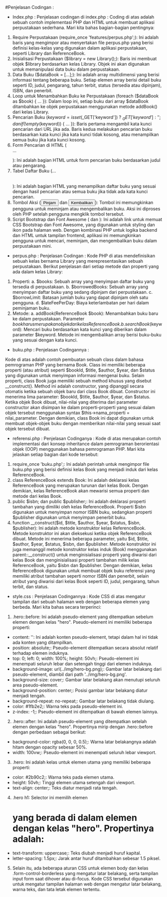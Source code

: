 #Penjelasan Codingan :

- Index.php :
Penjelasan codingan di index.php :
Coding di atas adalah sebuah contoh implementasi PHP dan HTML untuk membuat aplikasi perpustakaan sederhana. Mari kita bahas bagian-bagian pentingnya:

1. Require Perpustakaan (require_once 'features/perpus.php';): Ini adalah baris yang mengimpor atau menyertakan file perpus.php yang berisi definisi kelas-kelas yang digunakan dalam aplikasi perpustakaan, seperti Library dan ReferenceBook.
2. Inisialisasi Perpustakaan ($library = new Library();): Baris ini membuat objek $library berdasarkan kelas Library. Objek ini akan digunakan untuk memanipulasi data buku dalam perpustakaan.
3. Data Buku ($dataBook = [...];): Ini adalah array multidimensi yang berisi informasi tentang beberapa buku. Setiap elemen array berisi detail buku seperti ID, judul, pengarang, tahun terbit, status (tersedia atau dipinjam), ISBN, dan penerbit.
4. Loop untuk Menambahkan Buku ke Perpustakaan (foreach ($dataBook as $book) { ... }): Dalam loop ini, setiap buku dari array $dataBook ditambahkan ke objek perpustakaan menggunakan metode addBook() dari kelas Library.
5. Pencarian Buku ($keyword = isset($_GET['keyword']) ? $_GET['keyword'] : ''; dan if (!empty($keyword)) { ... }): Baris pertama mengambil kata kunci pencarian dari URL jika ada. Baris kedua melakukan pencarian buku berdasarkan kata kunci jika kata kunci tidak kosong, atau menampilkan semua buku jika kata kunci kosong.
6. Form Pencarian di HTML (<form class="card card-sm">...</form>): Ini adalah bagian HTML untuk form pencarian buku berdasarkan judul atau pengarang.
7. Tabel Daftar Buku (<table class="table table-hover">...</table>): Ini adalah bagian HTML yang menampilkan daftar buku yang sesuai dengan hasil pencarian atau semua buku jika tidak ada kata kunci pencarian.
8. Tombol Aksi (<button type="submit" name="borrow" class="btn btn-outline-success">Pinjam</button> dan <button type="submit" name="return" class="btn btn-outline-success">Kembalikan</button>): Tombol ini memungkinkan pengguna untuk meminjam atau mengembalikan buku. Aksi ini diproses oleh PHP setelah pengguna mengklik tombol tersebut.
9. Script Bootstrap dan Font Awesome (<link rel="stylesheet" href="https://cdn.jsdelivr.net/npm/bootstrap@5.0.2/dist/css/bootstrap.min.css"> dan <link rel="stylesheet" href="https://use.fontawesome.com/releases/v5.1.0/css/all.css">): Ini adalah link untuk memuat CSS Bootstrap dan Font Awesome, yang digunakan untuk styling dan ikon pada halaman web.
Dengan kombinasi PHP untuk logika backend dan HTML untuk tampilan frontend, aplikasi ini memungkinkan pengguna untuk mencari, meminjam, dan mengembalikan buku dalam perpustakaan mini.

- perpus.php :
Penjelasan Codingan :
Kode PHP di atas mendefinisikan sebuah kelas bernama Library yang merepresentasikan sebuah perpustakaan. Berikut penjelasan dari setiap metode dan properti yang ada dalam kelas Library:

1. Properti:
a. $books: Sebuah array yang menyimpan daftar buku yang tersedia di perpustakaan.
b. $borrowedBooks: Sebuah array yang menyimpan daftar buku yang sedang dipinjam dari perpustakaan.
c. $borrowLimit: Batasan jumlah buku yang dapat dipinjam oleh satu pengguna.
d. $lateFeePerDay: Biaya keterlambatan per hari dalam peminjaman buku.
2. Metode:
a. addBook(ReferenceBook $book): Menambahkan buku baru ke dalam perpustakaan. Parameter $book harus merupakan objek dari kelas ReferenceBook.
b. searchBook($keyword): Mencari buku berdasarkan kata kunci yang diberikan dalam parameter $keyword. Metode ini mengembalikan array berisi buku-buku yang sesuai dengan kata kunci.

- buku.php :
Penjelasan Codingannya :

Kode di atas adalah contoh pembuatan sebuah class dalam bahasa pemrograman PHP yang bernama Book. Class ini memiliki beberapa properti (atau atribut) seperti $bookId, $title, $author, $year, dan $status yang digunakan untuk menyimpan informasi mengenai buku.
Selain properti, class Book juga memiliki sebuah method khusus yang disebut __construct(). Method ini adalah constructor, yang dipanggil secara otomatis ketika sebuah objek baru dari class Book dibuat. Constructor ini menerima lima parameter: $bookId, $title, $author, $year, dan $status. Ketika objek Book dibuat, nilai-nilai yang diterima dari parameter constructor akan disimpan ke dalam properti-properti yang sesuai dalam objek tersebut menggunakan syntax $this->nama_properti = nilai_parameter.
Dengan demikian, class Book ini dapat digunakan untuk membuat objek-objek buku dengan memberikan nilai-nilai yang sesuai saat objek tersebut dibuat. 

- referensi.php :
Penjelasan Codinganya :
Kode di atas merupakan contoh implementasi dari konsep inheritance dalam pemrograman berorientasi objek (OOP) menggunakan bahasa pemrograman PHP. Mari kita jelaskan setiap bagian dari kode tersebut:

1. require_once 'buku.php';: Ini adalah perintah untuk mengimpor file buku.php yang berisi definisi kelas Book yang menjadi induk dari kelas ReferenceBook.
2. class ReferenceBook extends Book: Ini adalah deklarasi kelas ReferenceBook yang merupakan turunan dari kelas Book. Dengan demikian, kelas ReferenceBook akan mewarisi semua properti dan metode dari kelas Book.
3. public $isbn; dan public $publisher;: Ini adalah deklarasi properti tambahan yang dimiliki oleh kelas ReferenceBook. Properti $isbn digunakan untuk menyimpan nomor ISBN buku, sedangkan properti $publisher digunakan untuk menyimpan penerbit buku.
4. function __construct($id, $title, $author, $year, $status, $isbn, $publisher): Ini adalah metode konstruktor kelas ReferenceBook. Metode konstruktor ini akan dieksekusi ketika objek ReferenceBook dibuat. Metode ini menerima beberapa parameter, yaitu $id, $title, $author, $year, $status, $isbn, dan  $publisher. Metode konstruktor ini juga memanggil metode konstruktor kelas induk (Book) menggunakan parent::__construct() untuk menginisialisasi properti yang diwarisi dari kelas Book dan menginisialisasi properti tambahan milik kelas ReferenceBook, yaitu $isbn dan $publisher.
Dengan demikian, kelas ReferenceBook digunakan untuk membuat objek buku referensi yang memiliki atribut tambahan seperti nomor ISBN dan penerbit, selain atribut yang diwarisi dari kelas Book seperti ID, judul, pengarang, tahun terbit, dan status.

- style.css :
Penjelasan Codingannya :
Kode CSS di atas mengatur tampilan dari sebuah halaman web dengan beberapa elemen yang berbeda. Mari kita bahas secara terperinci:

1. .hero::before: Ini adalah pseudo-element yang ditempatkan sebelum elemen dengan kelas "hero". Pseudo-element ini memiliki beberapa properti:
- content: '': Ini adalah konten pseudo-element, tetapi dalam hal ini tidak ada konten yang ditampilkan.
- position: absolute;: Pseudo-element ditempatkan secara absolut relatif terhadap elemen induknya.
- top: 0; left: 0; width: 100%; height: 50vh;: Pseudo-element ini menempati seluruh lebar dan setengah tinggi dari elemen induknya.
- background-image: url(../img/hero-bg.png);: Gambar latar belakang dari pseudo-element, diambil dari path '../img/hero-bg.png'.
- background-size: cover;: Gambar latar belakang akan menutupi seluruh area pseudo-element.
- background-position: center;: Posisi gambar latar belakang diatur menjadi tengah.
- background-repeat: no-repeat;: Gambar latar belakang tidak diulang.
- color: #1fb2e2;: Warna teks pada pseudo-element ini.
- z-index: -1;: Pseudo-element ini ditempatkan di bawah elemen lainnya.
2. .hero::after: Ini adalah pseudo-element yang ditempatkan setelah elemen dengan kelas "hero". Propertinya mirip dengan .hero::before dengan perbedaan sebagai berikut:
- background-color: rgba(0, 0, 0, 0.5);: Warna latar belakangnya adalah hitam dengan opacity sebesar 50%.
- width: 100vw;: Pseudo-element ini menempati seluruh lebar viewport.
3. .hero: Ini adalah kelas untuk elemen utama yang memiliki beberapa properti:
- color: #2b90c2;: Warna teks pada elemen utama.
- height: 50vh;: Tinggi elemen utama setengah dari viewport.
- text-align: center;: Teks diatur menjadi rata tengah.
4. .hero h1: Selector ini memilih elemen <h1> yang berada di dalam elemen dengan kelas "hero". Propertinya adalah:
- text-transform: uppercase;: Teks diubah menjadi huruf kapital.
- letter-spacing: 1.5px;: Jarak antar huruf ditambahkan sebesar 1.5 piksel.
5. Selain itu, ada beberapa aturan CSS untuk elemen body dan kelas .form-control-borderless yang mengatur latar belakang, serta tampilan input form saat dihover atau di-focus.
Kode CSS tersebut digunakan untuk mengatur tampilan halaman web dengan mengatur latar belakang, warna teks, dan tata letak elemen tertentu.






